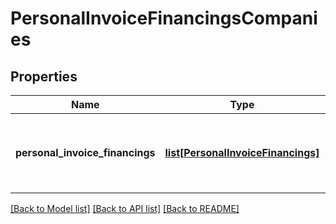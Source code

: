 # PersonalInvoiceFinancingsCompanies

## Properties
Name | Type | Description | Notes
------------ | ------------- | ------------- | -------------
**personal_invoice_financings** | [**list[PersonalInvoiceFinancings]**](PersonalInvoiceFinancings.md) | Lista de Modalidades de Direitos Creditórios Descontados ofertados | 

[[Back to Model list]](../README.md#documentation-for-models) [[Back to API list]](../README.md#documentation-for-api-endpoints) [[Back to README]](../README.md)

